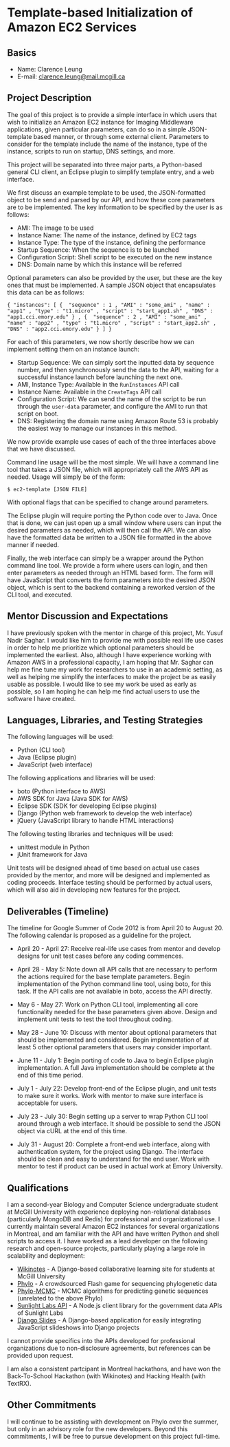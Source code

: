 Template-based Initialization of Amazon EC2 Services
====================================================

Basics
------

  - Name: Clarence Leung
  - E-mail: clarence.leung@mail.mcgill.ca

Project Description
-------------------

The goal of this project is to provide a simple interface in which users that wish to initialize an Amazon EC2 instance for Imaging Middleware applications, given particular parameters, can do so in a simple JSON-template based manner, or through some external client.  Parameters to consider for the template include the name of the instance, type of the instance, scripts to run on startup, DNS settings, and more.

This project will be separated into three major parts, a Python-based general CLI client, an Eclipse plugin to simplify template entry, and a web interface.

We first discuss an example template to be used, the JSON-formatted object to be send and parsed by our API, and how these core parameters are to be implemented.  The key information to be specified by the user is as follows:

  - AMI: The image to be used
  - Instance Name: The name of the instance, defined by EC2 tags
  - Instance Type: The type of the instance, defining the performance
  - Startup Sequence: When the sequence is to be launched
  - Configuration Script: Shell script to be executed on the new instance
  - DNS: Domain name by which this instance will be referred

Optional parameters can also be provided by the user, but these are the key ones that must be implemented.  A sample JSON object that encapsulates this data can be as follows:

`
{
    "instances": [
        { 
            "sequence" : 1 ,
            "AMI" : "some_ami" ,
            "name" : "app1" ,
            "type" : "t1.micro" ,
            "script" : "start_app1.sh" ,
            "DNS" : "app1.cci.emory.edu"
        } ,
        { 
            "sequence" : 2 ,
            "AMI" : "some_ami" ,
            "name" : "app2" ,
            "type" : "t1.micro" ,
            "script" : "start_app2.sh" ,
            "DNS" : "app2.cci.emory.edu"
        }
    ]
}
`

For each of this parameters, we now shortly describe how we can implement setting them on an instance launch:

  - Startup Sequence: We can simply sort the inputted data by sequence number, and then synchronously send the data to the API, waiting for a successful instance launch before launching the next one.
  - AMI, Instance Type: Available in the `RunInstances` API call
  - Instance Name: Available in the `CreateTags` API call
  - Configuration Script: We can send the name of the script to be run through the `user-data` parameter, and configure the AMI to run that script on boot.
  - DNS: Registering the domain name using Amazon Route 53 is probably the easiest way to manage our instances in this method.

We now provide example use cases of each of the three interfaces above that we have discussed.

Command line usage will be the most simple.  We will have a command line tool that takes a JSON file, which will appropriately call the AWS API as needed.  Usage will simply be of the form:

`$ ec2-template [JSON FILE]`

With optional flags that can be specified to change around parameters.

The Eclipse plugin will require porting the Python code over to Java.  Once that is done, we can just open up a small window where users can input the desired parameters as needed, which will then call the API.  We can also have the formatted data be written to a JSON file formatted in the above manner if needed.

Finally, the web interface can simply be a wrapper around the Python command line tool.  We provide a form where users can login, and then enter parameters as needed through an HTML based form.  The form will have JavaScript that converts the form parameters into the desired JSON object, which is sent to the backend containing a reworked version of the CLI tool, and executed.

Mentor Discussion and Expectations
----------------------------------

I have previously spoken with the mentor in charge of this project, Mr. Yusuf Nadir Saghar.  I would like him to provide me with possible real life use cases in order to help me prioritize which optional parameters should be implemented the earliest.  Also, although I have experience working with Amazon AWS in a professional capacity, I am hoping that Mr. Saghar can help me fine tune my work for researchers to use in an academic setting, as well as helping me simplify the interfaces to make the project be as easily usable as possible.  I would like to see my work be used as early as possible, so I am hoping he can help me find actual users to use the software I have created.

Languages, Libraries, and Testing Strategies
--------------------------------------------

The following languages will be used:

  - Python (CLI tool)
  - Java (Eclipse plugin)
  - JavaScript (web interface)

The following applications and libraries will be used:

  - boto (Python interface to AWS)
  - AWS SDK for Java (Java SDK for AWS)
  - Eclipse SDK (SDK for developing Eclipse plugins)
  - Django (Python web framework to develop the web interface)
  - jQuery (JavaScript library to handle HTML interactions)

The following testing libraries and techniques will be used:

  - unittest module in Python
  - jUnit framework for Java

Unit tests will be designed ahead of time based on actual use cases provided by the mentor, and more will be designed and implemented as coding proceeds.  Interface testing should be performed by actual users, which will also aid in developing new features for the project.

Deliverables (Timeline)
-----------------------

The timeline for Google Summer of Code 2012 is from April 20 to August 20.  The following calendar is proposed as a guideline for the project.

  - April 20 - April 27:  Receive real-life use cases from mentor and develop designs for unit test cases before any coding commences.

  - April 28 - May 5:  Note down all API calls that are necessary to perform the actions required for the base template parameters.  Begin implementation of the Python command line tool, using boto, for this task.  If the API calls are not available in boto, access the API directly.

  - May 6 - May 27:  Work on Python CLI tool, implementing all core functionality needed for the base parameters given above.  Design and implement unit tests to test the tool throughout coding.  

  - May 28 - June 10:  Discuss with mentor about optional parameters that should be implemented and considered.  Begin implementation of at least 5 other optional parameters that users may consider important.

  - June 11 - July 1:  Begin porting of code to Java to begin Eclipse plugin implementation.  A full Java implementation should be complete at the end of this time period.

  - July 1 - July 22:  Develop front-end of the Eclipse plugin, and unit tests to make sure it works.  Work with mentor to make sure interface is acceptable for users.

  - July 23 - July 30:  Begin setting up a server to wrap Python CLI tool around through a web interface.  It should be possible to send the JSON object via cURL at the end of this time.

  - July 31 - August 20:  Complete a front-end web interface, along with authentication system, for the project using Django.  The interface should be clean and easy to understand for the end user.  Work with mentor to test if product can be used in actual work at Emory University.

Qualifications
--------------

I am a second-year Biology and Computer Science undergraduate student at McGill University with experience deploying non-relational databases (particularly MongoDB and Redis) for professional and organizational use.  I currently maintain several Amazon EC2 instances for several organizations in Montreal, and am familiar with the API and have written Python and shell scripts to access it.  I have worked as a lead developer on the following research and open-source projects, particularly playing a large role in scalability and deployment:

  - [Wikinotes](http://beta.wikinotes.ca) - A Django-based collaborative learning site for students at McGill University
  - [Phylo](http://phylo.cs.mcgill.ca) - A crowdsourced Flash game for sequencing phylogenetic data
  - [Phylo-MCMC](http://github.com/clarle/phylo-mcmc) - MCMC algorithms for predicting genetic sequences (unrelated to the above Phylo)
  - [Sunlight Labs API](http://services.sunlightlabs.com) - A Node.js client library for the government data APIs of Sunlight Labs
  - [Django Slides](http://github.com/clarle/django-slides) - A Django-based application for easily integrating JavaScript slideshows into Django projects

I cannot provide specifics into the APIs developed for professional organizations due to non-disclosure agreements, but references can be provided upon request.

I am also a consistent partcipant in Montreal hackathons, and have won the Back-To-School Hackathon (with Wikinotes) and Hacking Health (with TextRX).

Other Commitments
-----------------

I will continue to be assisting with development on Phylo over the summer, but only in an advisory role for the new developers.  Beyond this commitments, I will be free to pursue development on this project full-time.
